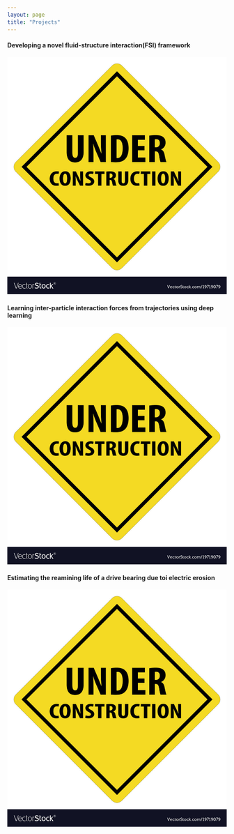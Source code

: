 ```yaml
---
layout: page
title: "Projects"
---
```

<html>
  <head>
    <title>Pretty Paris</title>
  </head>
  <style>
  .container {
  display: flex;
  align-items: center;
  justify-content: center
}

img {
  max-width: 100%;
  max-height:100%;
}

.text {
  font-size: 10px;
  padding-left: 20px;
}
  </style>
  <body>

<div class="wrap">

<h4 class="heading-text">Developing a novel fluid-structure interaction(FSI) framework </h4>
<div class="container">
  <div class="image">
     <img src="pic.png">
      </div>
      <div class="text">
        <h1></h1>
      </div>
</div>

  <h4 class="heading-text">Learning inter-particle interaction forces from trajectories using deep learning </h4>
  <div class="container">  
  <div class="image">
     <img src="pic.png">
      </div>
      <div class="text">
        <h1></h1>
      </div>
</div>

  <h4 class="heading-text">Estimating the reamining life of a drive bearing due toi electric erosion</h4>
  <div class="container">
  <div class="image">
     <img src="pic.png">
      </div>
      <div class="text">
        <h1></h1>
      </div>
</div>


</div>

 <body>
 <html>
